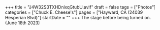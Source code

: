 +++
title = "J4W32S3TXHDnlxqGtubU.avif"
draft = false
tags = ["Photos"]
categories = ["Chuck E. Cheese's"]
pages = ["Hayward, CA (24039 Hesperian Blvd)"]
startDate = ""
+++
The stage before being turned on. (June 18th 2023)
